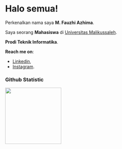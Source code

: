 # Halo semua! 

Perkenalkan nama saya **M. Fauzhi Azhima**.<br>

Saya seorang **Mahasiswa** di [Universitas Malikussaleh](https://unimal.ac.id/).<br>

**Prodi Teknik Informatika**.<br>

**Reach me on**:<br>
* [Linkedin](https://www.linkedin.com/in/m-fauzhi-azhima-774891327/),
* [Instagram](https://www.instagram.com/fauzi_azm/).

### Github Statistic
<p align="left">
<a href="https://github.com/Fauzinih">
  <img height="180em" src="https://github-readme-stats-eight-theta.vercel.app/api?username=Fauzinih&show_icons=true&theme=algolia&include_all_commits=true&count_private=true"/>
</a>
</p>
